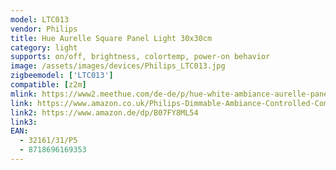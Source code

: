 ```yaml
---
model: LTC013
vendor: Philips
title: Hue Aurelle Square Panel Light 30x30cm
category: light
supports: on/off, brightness, colortemp, power-on behavior
image: /assets/images/devices/Philips_LTC013.jpg
zigbeemodel: ['LTC013']
compatible: [z2m]
mlink: https://www2.meethue.com/de-de/p/hue-white-ambiance-aurelle-panelleuchte/3216131P5
link: https://www.amazon.co.uk/Philips-Dimmable-Ambiance-Controlled-Compatible/dp/B07FY8ML54
link2: https://www.amazon.de/dp/B07FY8ML54
link3: 
EAN: 
  - 32161/31/P5
  - 8718696169353
---
```

